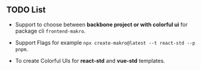 ## TODO List

- Support to choose between **backbone project or with colorful ui** for package cli `frontend-makro`.

- Support Flags for example `npx create-makro@latest --t react-std --p pnpm`.

- To create Colorful UIs for **react-std** and **vue-std** templates.